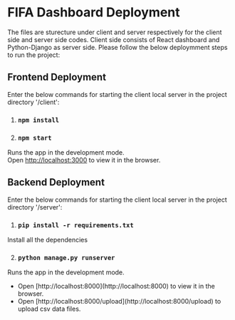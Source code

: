 # FIFA Dashboard Deployment

The files are sturecture under client and server respectively for the client side and server side codes. Client side consists of React dashboard and Python-Django as server side. Please follow the below deploymment steps to run the project:


## Frontend Deployment

Enter the below commands for starting the client local server in the project directory '/client':

1. ### `npm install`
2. ### `npm start`

Runs the app in the development mode.<br />
Open [http://localhost:3000](http://localhost:3000) to view it in the browser.



## Backend Deployment

Enter the below commands for starting the client local server in the project directory '/server':

1. ### `pip install -r requirements.txt`
Install all the dependencies

2. ### `python manage.py runserver`

Runs the app in the development mode.<br />
<ul>
<li>Open [http://localhost:8000](http://localhost:8000) to view it in the browser.</li>
<li>Open [http://localhost:8000/upload](http://localhost:8000/upload) to upload csv data files.</li>
</ul>
